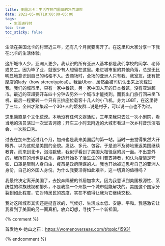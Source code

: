 ```yaml
---
title: 美国北卡：生活在热门国家的冷门城市
date: 2021-05-08T18:00:00-05:00
tags:
  - 生活进行时
toc: true
toc_sticky: false
---
```


生活在美国北卡的村里近三年，还有几个月就要离开了。在这里和大家分享一下我在北卡的生活体验。
<!--more-->

这所城市人少，亚洲人更少。我认识的所有亚洲人基本都是我们学校的同学、老师或员工。因为毕了业，就很少有人想留在这里。走进城市里的其他角落，总是无比明显地意识到自己的格格不入。去商场时，全场的亚洲人只有我、我室友，还有按摩店的lady（how stereotypical）。我坐Uber，居然会被司机认出来上次载过我。我们的城市里，只有一家中餐馆，另一家中国人开的日本餐馆，没有亚洲超市。最近的亚超要开车四十分钟去另外一个城市才能找到。而我出门旅行回来坐飞机，最后一程要转一个只有三排座位载客十几人的小飞机。身为LGBT，在这里待了三年，全州才聚集起一个30+人的姬友群…说是村子，可以说一点也不为过。

这里简直是个文化荒漠。本地没有任何文娱活动，三年来我只去过一次小剧院，看当地的演员演过一次堂吉诃德；开车三小时去附近的大城市看过一次乡村音乐演唱会、一次脱口秀。

过去在加州生活过几个月，加州也是我来美国后的第一站。当时一去觉得果然大开眼界，以为这就是美国的全貌。发达、多元、包容。于是迫不及待地重返美国继续教育。而来到北卡，泡泡戳破，我似乎看到了美国大相径庭的另一面。不出意外的，我所在的州也是红州。身边开始多了活生生的川普支持者，和认为疫情是夸张、口罩是限制人身自由、疫苗是政府阴谋的人。我也开始被迫思考自己的亚洲人身份，自己的外国人身份。为什么我要活得如此艰辛，这一切真的值得吗？

我最终决定离开美国了，去投奔隔壁的邻居加拿大。因为我意识到美国根源性、系统性的种族歧视和排外，不是我换一个州换一个城市就能解决的。美国这个国家分裂到如此程度，它对待居民的态度，实在不值得让我为它继续交税。

我对这所城市其实还是挺喜欢的，气候好、生活成本低、安静、平和。我感激它让我看到了美国的另一面真相，放弃幻想，寻找下一个新祖国。

{% comment %}

首发她乡·她山之石：https://womenoverseas.com/t/topic/15931

{% endcomment %}
